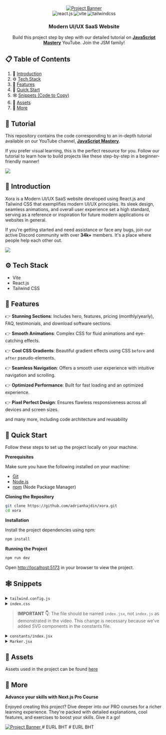 <div align="center">
  <br />
    <a href="https://youtu.be/ukiGFmZ32YA?feature=shared" target="_blank">
      <img src="https://github.com/user-attachments/assets/a582919b-1bdf-4cb2-af44-69b2159cf109" alt="Project Banner">
    </a>
  <br />

  <div>
    <img src="https://img.shields.io/badge/-React_JS-black?style=for-the-badge&logoColor=white&logo=react&color=61DAFB" alt="react.js" />
    <img src="https://img.shields.io/badge/-Vite-black?style=for-the-badge&logoColor=white&logo=vite&color=646CFF" alt="vite" />
    <img src="https://img.shields.io/badge/-Tailwind_CSS-black?style=for-the-badge&logoColor=white&logo=tailwindcss&color=06B6D4" alt="tailwindcss" />
  </div>

<h3 align="center">Modern UI/UX SaaS Website</h3>

   <div align="center">
     Build this project step by step with our detailed tutorial on <a href="https://www.youtube.com/@javascriptmastery/videos" target="_blank"><b>JavaScript Mastery</b></a> YouTube. Join the JSM family!
    </div>
</div>

## 📋 <a name="table">Table of Contents</a>

1. 🤖 [Introduction](#introduction)
2. ⚙️ [Tech Stack](#tech-stack)
3. 🔋 [Features](#features)
4. 🤸 [Quick Start](#quick-start)
5. 🕸️ [Snippets (Code to Copy)](#snippets)
6. 🔗 [Assets](#links)
7. 🚀 [More](#more)

## 🚨 Tutorial

This repository contains the code corresponding to an in-depth tutorial available on our YouTube
channel, <a href="https://www.youtube.com/@javascriptmastery/videos" target="_blank"><b>JavaScript Mastery</b></a>.

If you prefer visual learning, this is the perfect resource for you. Follow our tutorial to learn how to build projects
like these step-by-step in a beginner-friendly manner!

<a href="https://youtu.be/ukiGFmZ32YA?feature=shared" target="_blank"><img src="https://github.com/sujatagunale/EasyRead/assets/151519281/1736fca5-a031-4854-8c09-bc110e3bc16d" /></a>

## <a name="introduction">🤖 Introduction</a>

Xora is a Modern UI/UX SaaS website developed using React.js and Tailwind CSS that exemplifies modern UI/UX principles.
Its sleek design, seamless animations, and overall user experience set a high standard, serving as a reference or
inspiration for future modern applications or websites in general.

If you're getting started and need assistance or face any bugs, join our active Discord community with over **34k+**
members. It's a place where people help each other out.

<a href="https://discord.com/invite/n6EdbFJ" target="_blank"><img src="https://github.com/sujatagunale/EasyRead/assets/151519281/618f4872-1e10-42da-8213-1d69e486d02e" /></a>

## <a name="tech-stack">⚙️ Tech Stack</a>

- Vite
- React.js
- Tailwind CSS

## <a name="features">🔋 Features</a>

👉 **Stunning Sections**: Includes hero, features, pricing (monthly/yearly), FAQ, testimonials, and download software
sections.

👉 **Smooth Animations**: Complex CSS for fluid animations and eye-catching effects.

👉 **Cool CSS Gradients**: Beautiful gradient effects using CSS `before` and `after` pseudo-elements.

👉 **Seamless Navigation**: Offers a smooth user experience with intuitive navigation and scrolling.

👉 **Optimized Performance**: Built for fast loading and an optimized experience.

👉 **Pixel Perfect Design**: Ensures flawless responsiveness across all devices and screen sizes.

and many more, including code architecture and reusability

## <a name="quick-start">🤸 Quick Start</a>

Follow these steps to set up the project locally on your machine.

**Prerequisites**

Make sure you have the following installed on your machine:

- [Git](https://git-scm.com/)
- [Node.js](https://nodejs.org/en)
- [npm](https://www.npmjs.com/) (Node Package Manager)

**Cloning the Repository**

```bash
git clone https://github.com/adrianhajdin/xora.git
cd xora
```

**Installation**

Install the project dependencies using npm:

```bash
npm install
```

**Running the Project**

```bash
npm run dev
```

Open [http://localhost:5173](http://localhost:5173) in your browser to view the project.

## <a name="snippets">🕸️ Snippets</a>

<details>
<summary><code>tailwind.config.js</code></summary>

```jsx
/** @type {import('tailwindcss').Config} */
export default {
  content: ['./index.html', './src/**/*.{js,ts,jsx,tsx}'],
  theme: {
    extend: {
      colors: {
        p1: '#2EF2FF',
        p2: '#3C52D9',
        p3: '#C8EA80',
        p4: '#EAEDFF',
        p5: '#C4CBF5',
        s1: '#080D27',
        s2: '#0C1838',
        s3: '#334679',
        s4: '#1959AD',
        s5: '#263466',
        black: {
          DEFAULT: '#000000',
          100: '#05091D',
        },
      },
      boxShadow: {
        100: '0px 4px 4px rgba(0, 0, 0, 0.25), 0px 16px 24px rgba(0, 0, 0, 0.25), inset 0px 3px 6px #1959AD',
        200: '0px 4px 4px rgba(0, 0, 0, 0.25), 0px 16px 24px rgba(0, 0, 0, 0.25), inset 0px 4px 10px #3391FF',
        300: '0px 4px 4px rgba(0, 0, 0, 0.25), 0px 16px 24px rgba(0, 0, 0, 0.25), inset 0px 3px 6px #1959AD',
        400: 'inset 0px 2px 4px 0 rgba(255, 255, 255, 0.05)',
        500: '0px 16px 24px rgba(0, 0, 0, 0.25), 0px -14px 48px rgba(40, 51, 111, 0.7)',
      },
      fontFamily: {
        inter: ['Inter', 'sans-serif'],
        poppins: ['Poppins', 'sans-serif'],
      },
      transitionProperty: {
        borderColor: 'border-color',
      },
      spacing: {
        '1/5': '20%',
        '2/5': '40%',
        '3/5': '60%',
        '4/5': '80%',
        '3/20': '15%',
        '7/20': '35%',
        '9/20': '45%',
        '11/20': '55%',
        '13/20': '65%',
        '15/20': '75%',
        '17/20': '85%',
        '19/20': '95%',
        22: '88px',
        100: '100px',
        512: '512px',
        330: '330px',
        388: '388px',
        400: '400px',
        440: '440px',
        640: '640px',
        960: '960px',
        1230: '1230px',
      },
      zIndex: {
        1: '1',
        2: '2',
        4: '4',
      },
      lineHeight: {
        12: '48px',
      },
      borderRadius: {
        14: '14px',
        20: '20px',
        40: '40px',
        half: '50%',
        '7xl': '40px',
      },
      flex: {
        50: '0 0 50%',
        320: '1px 0 320px',
        300: '0 0 300px',
        540: '0 0 540px',
        280: '0 0 280px',
        256: '0 0 256px',
        100: '0 0 100%',
      },
    },
  },
  plugins: [],
};
```

</details>

<details>
<summary><code>index.css</code></summary>

```css
@import url('https://fonts.googleapis.com/css2?family=Inter:ital,opsz,wght@0,14..32,100..900;1,14..32,100..900&family=Poppins:ital,wght@0,100;0,200;0,300;0,400;0,500;0,600;0,700;0,800;0,900;1,100;1,200;1,300;1,400;1,500;1,600;1,700;1,800;1,900&display=swap');

@tailwind base;
@tailwind components;
@tailwind utilities;

@layer base {
  html {
    @apply bg-s1;
  }

  body {
    @apply font-poppins text-[16px] tracking-[-0.03em] text-p5;
  }

  a {
    @apply no-underline;
  }

  img {
    @apply block max-w-full;
  }

  button {
    @apply bg-none tracking-[-0.03em];
  }

  input {
    @apply tracking-[-0.03em];
  }
}

@layer utilities {
  /* START of Typography */
  .h-num {
    @apply font-inter text-[72px] font-bold leading-[84px];
  }

  .h1 {
    @apply text-[84px] font-black leading-[84px] tracking-[-0.03em];
  }

  .h2 {
    @apply text-[64px] font-black leading-[64px];
  }

  .h3 {
    @apply text-[48px] font-semibold leading-[56px] tracking-[-0.02em];
  }

  .h4 {
    @apply text-[40px] font-semibold leading-[52px];
  }

  .h5 {
    @apply text-[32px] font-semibold leading-[40px];
  }

  .h6 {
    @apply text-[24px] font-medium leading-[36px];
  }

  .body-1 {
    @apply text-[22px] leading-[36px];
  }

  .body-2 {
    @apply text-[18px] font-semibold leading-[32px];
  }

  .body-3 {
    @apply text-[16px] leading-[28px] tracking-[0.02em];
  }

  .base {
    @apply text-[16px] font-medium leading-[24px] tracking-[0.03em];
  }

  .base-bold {
    @apply text-[16px] font-bold leading-[24px];
  }

  .base-small {
    @apply text-[14px] font-semibold leading-[18px] tracking-[0.03em];
  }

  .small-1 {
    @apply text-[14px] font-semibold leading-[18px] tracking-[0.03em];
  }

  .small-2 {
    @apply text-[12px] font-bold leading-[16px] tracking-[0.3em];
  }

  .small-compact {
    @apply text-[12px] font-semibold leading-[18px] tracking-[0.03em];
  }

  /* END of Typography */
  /* START of Gradients */
  .g1 {
    background: linear-gradient(rgba(196, 203, 245, 0.5), transparent);
  }

  .g2 {
    background: linear-gradient(#3062a3, #19549f);
  }

  .g3 {
    background: linear-gradient(#3c52d9, #0c1838);
  }

  .g4 {
    background: linear-gradient(#253575, #162561);
  }

  .g5 {
    background: linear-gradient(#334679, #162561);
  }

  .g6 {
    background: linear-gradient(#334679, #0c1838);
  }

  .g7 {
    background: linear-gradient(#1b275a, #0e1434);
  }

  .g8 {
    background: linear-gradient(to right, transparent, #2ef2ff, transparent);
  }

  .g9 {
    background: linear-gradient(#080d27, transparent);
  }

  /* END of Gradients */
  /* START of Common */
  .container {
    @apply mx-auto max-w-[1252px] px-16 max-xl:px-10 max-lg:px-6 max-sm:px-4;
  }

  .caption {
    @apply small-2 mb-5 uppercase text-p3;
  }

  .scroll-hide::-webkit-scrollbar {
    display: none;
  }

  .scroll-hide {
    -ms-overflow-style: none; /* IE and Edge */
    scrollbar-width: none; /* Firefox */
  }

  /* END of Common */
  /* START of Header */
  .nav-active {
    @apply text-p3;
  }

  .nav-li {
    @apply relative flex flex-1 items-center justify-between max-lg:flex-col max-lg:items-start;
  }

  .nav-logo {
    @apply relative flex flex-1 items-center justify-center;
  }

  .dot {
    @apply size-1.5 rounded-full bg-p2 max-lg:hidden;
  }

  .sidebar-before {
    @apply max-lg:before:absolute max-lg:before:-right-64 max-lg:before:top-2/5 max-lg:before:h-[440px] max-lg:before:w-[252px] max-lg:before:bg-s4 max-lg:before:blur-[200px] max-lg:before:content-[''];
  }

  /* END of Header */
  /* START of Hero */
  .hero-img_res {
    @apply max-lg:-top-40 max-lg:left-[calc(50%-280px)] max-lg:w-[1160px] max-md:bottom-[-590px] max-md:left-[calc(50%-390px)] max-md:top-auto;
  }

  /* END of Hero */
  /*START of Custom Button*/
  .inner-before {
    @apply before:g7 before:absolute before:inset-0 before:opacity-0 before:transition-opacity before:duration-500 before:content-[''];
  }

  .glow-before {
    @apply before:g8 before:absolute before:left-2/5 before:top-0 before:z-4 before:h-0.5 before:w-3/5 before:opacity-0 before:transition-all before:duration-500 before:content-[''] group-hover:before:left-4 group-hover:before:opacity-40;
  }

  .glow-after {
    @apply after:g8 after:absolute after:bottom-0 after:left-4 after:z-4 after:h-0.5 after:w-7/20 after:opacity-0 after:transition-all after:duration-500 after:content-[''] group-hover:after:left-3/5 group-hover:after:opacity-40;
  }

  /*END of Custom Button*/
  /* START of Feature */
  .feature-after {
    @apply after:g1 after:absolute after:right-0 after:top-0 after:h-full after:w-1/2 after:mix-blend-soft-light after:content-[''] max-md:after:hidden;
  }

  /* END of Feature */
  /* START of Pricing */
  .pricing-head_before {
    @apply before:absolute before:-bottom-44 before:left-1/5 before:h-96 before:w-13/20 before:bg-s4/50 before:blur-[200px] before:content-[''];
  }

  .pricing-head_btn {
    @apply base-bold relative z-2 h-16 flex-1 uppercase text-p5 transition-colors duration-500 hover:text-p4;
  }

  .pricing-head_btn_before {
    @apply before:absolute before:-top-16 before:left-9 before:right-9 before:bg-s4 before:blur-xl before:content-[""];
  }

  .pricing-bg {
    @apply pointer-events-none absolute -bottom-16 left-[calc(50%-480px)] z-2 mx-auto w-960;
  }

  .pricing-plan_first {
    @apply first:rounded-bl-3xl first:rounded-tl-3xl lg:first:border-r-0;
  }

  .pricing-plan_last {
    @apply last:rounded-br-3xl last:rounded-tr-3xl lg:last:border-l-0;
  }

  .pricing-plan_odd {
    @apply odd:border-s3 odd:bg-s1 lg:odd:mt-12;
  }

  .pricing-plan_even {
    @apply even:g7 even:rounded-bl-3xl even:rounded-br-3xl even:rounded-tl-3xl even:rounded-tr-3xl even:border-s4;
  }

  /* END of Pricing */
  /* START of FAQ */
  .faq-line_after {
    @apply after:absolute after:-top-1.5 after:left-[calc(50%-5px)] after:z-4 after:size-2.5 after:rounded-half after:border-2 after:border-s2 after:bg-s1 after:content-[''];
  }

  .faq-glow_before {
    @apply before:absolute before:left-[calc(50%-160px)] before:top-[-160px] before:size-[320px] before:bg-s4/25 before:mix-blend-soft-light before:blur-[200px] before:content-[''];
  }

  .faq-icon {
    @apply before:absolute before:h-0.5 before:w-3 before:bg-p3 before:content-[''] after:absolute after:h-0.5 after:w-3 after:rotate-90 after:bg-p3 after:transition-all after:duration-500 after:content-[''];
  }

  /* END of FAQ */
  /* START of Testimonials */
  .testimonials_head-res {
    @apply max-2xl:mr-6 max-xl:mr-3 max-lg:mx-auto max-lg:mb-36 max-lg:max-w-330 max-lg:text-center max-md:mb-24 max-md:max-w-52;
  }

  .testimonials_inner-before {
    @apply before:pointer-events-none before:absolute before:-top-28 before:left-[calc(50%-1px)] before:h-[calc(100%+218px)] before:w-0.5 before:bg-s2 before:content-[''] before:max-lg:top-0 before:max-lg:h-full before:max-md:hidden;
  }

  .testimonials_inner-after {
    @apply after:pointer-events-none after:absolute after:-bottom-52 after:left-[calc(50%-1px)] after:h-24 after:w-0.5 after:bg-s5 after:content-[''] after:max-lg:-bottom-24 after:max-md:hidden;
  }

  .testimonials_group-after {
    @apply after:pointer-events-none after:absolute after:-bottom-[212px] after:left-[calc(50%-5px)] after:z-2 after:size-2.5 after:rounded-half after:border-2 after:border-s5 after:bg-s1 after:content-[''] max-lg:after:-bottom-[102px] max-md:after:hidden;
  }

  /* END of Testimonials */
  /*  START of Download*/
  .download_tech-link_last-before {
    @apply last:relative last:before:pointer-events-none last:before:absolute last:before:left-full last:before:top-[calc(50%-1px)] last:before:mr-6 last:before:h-0.5 last:before:w-[140px] last:before:bg-s5 last:before:content-[''] last:before:max-xl:w-[105px] last:before:max-lg:w-[80px] last:before:max-md:hidden;
  }

  .download_tech-link_last-after {
    @apply last:after:pointer-events-none last:after:absolute last:after:left-[223px] last:after:top-[calc(50%-5px)] last:after:z-2 last:after:size-2.5 last:after:rounded-half last:after:border-2 last:after:border-s5 last:after:bg-s1 last:after:content-[''] last:after:max-xl:left-[187px] last:after:max-lg:left-[163px] last:after:max-md:hidden;
  }

  .download_tech-icon {
    @apply relative z-2 flex size-full items-center justify-center transition-all duration-500;
  }

  .download_tech-icon_before {
    @apply before:absolute before:inset-1.5 before:rounded-half before:bg-s2 before:content-[''] hover:border-s4;
  }

  .download_tech-link:hover .download_tech-icon svg path {
    @apply fill-p1;
  }

  .download_preview-before {
    @apply before:g8 before:absolute before:-top-0.5 before:right-6 before:h-0.5 before:w-[63.2%] before:opacity-40 before:content-[''];
  }

  .download_preview-after {
    @apply after:g8 after:absolute after:-bottom-0.5 after:left-6 after:h-0.5 after:w-[42.2%] after:opacity-40 after:content-[''];
  }

  .download_preview-dot {
    @apply absolute top-6 size-2.5 rounded-half;
  }

  /*  END of Download*/
  /*  START of Footer */
  .legal-after {
    @apply after:absolute after:-right-5 after:top-[calc(50%-1px)] after:h-0.5 after:w-0.5 after:rounded-half after:bg-p2 after:content-[''];
  }

  .social-icon {
    @apply flex size-10 items-center justify-center rounded-full border-2 border-s4/25 bg-s1/5 transition-all duration-500 hover:border-s4;
  }

  /*  END of Footer*/
}
```

</details>

> **IMPORTANT 👇**: The file should be named `index.jsx`, not `index.js` as demonstrated in the video. This change is necessary because we've added SVG components in the constants file.

<details>
<summary><code>constants/index.jsx</code></summary>

```jsx
export const features = [
  {
    id: '0',
    icon: '/images/feature-1.png',
    caption: 'Easy integration',
    title: 'Work smarter not harder',
    text: "With Xora, tedious tasks are history. Automation and smart processes bring your productivity to new heights. It's like having an extra cup of coffee, but without the jitters.",
    button: {
      icon: '/images/magictouch.svg',
      title: 'Watch the demo',
    },
  },
  {
    id: '1',
    icon: '/images/feature-2.png',
    caption: 'Secure & trustworthy',
    title: 'Sleep easy, we got your back',
    text: 'Your data security is our priority. With state-of-the-art encryption and robust privacy controls, Xora helps keeps your information secure and locked up tighter than Fort Knox.',
    button: {
      icon: '/images/docs.svg',
      title: 'Read the docs',
    },
  },
];

export const details = [
  {
    id: '0',
    icon: '/images/detail-1.png',
    title: 'AI automated video editing',
  },
  {
    id: '1',
    icon: '/images/detail-2.png',
    title: 'Collaborate with your team',
  },
  {
    id: '2',
    icon: '/images/detail-3.png',
    title: 'Ultra fast cloud-engine',
  },
  {
    id: '3',
    icon: '/images/detail-4.png',
    title: '24 / 7 Customer support',
  },
];

export const faq = [
  {
    id: '0',
    question: 'How easy is it to setup Xora?',
    answer:
      'Absolutely! Not only you can upgrade your plan at any time but you also get a prorated discount giving you maximum value for your subscription.',
  },
  {
    id: '1',
    question: 'Can I integrate Xora with other platforms?',
    answer:
      'Absolutely! Not only you can upgrade your plan at any time but you also get a prorated discount giving you maximum value for your subscription.',
  },
  {
    id: '2',
    question: 'How often do you add new content?',
    answer:
      'Absolutely! Not only you can upgrade your plan at any time but you also get a prorated discount giving you maximum value for your subscription.',
  },
  {
    id: '3',
    question: 'What your refund policy?',
    answer:
      'Absolutely! Not only you can upgrade your plan at any time but you also get a prorated discount giving you maximum value for your subscription.',
  },
  {
    id: '4',
    question: 'Do you have corporate plans?',
    answer:
      'Absolutely! Not only you can upgrade your plan at any time but you also get a prorated discount giving you maximum value for your subscription.',
  },
  {
    id: '5',
    question: 'What happens when I’m out of storage?',
    answer:
      'Absolutely! Not only you can upgrade your plan at any time but you also get a prorated discount giving you maximum value for your subscription.',
  },
  {
    id: '6',
    question: 'Can I upgrade my plan?',
    answer:
      'Absolutely! Not only you can upgrade your plan at any time but you also get a prorated discount giving you maximum value for your subscription.',
  },
  {
    id: '7',
    question: 'How do I invite my team?',
    answer:
      'Absolutely! Not only you can upgrade your plan at any time but you also get a prorated discount giving you maximum value for your subscription.',
  },
  {
    id: '8',
    question: 'Do you offer training for individuals and teams?',
    answer:
      'Absolutely! Not only you can upgrade your plan at any time but you also get a prorated discount giving you maximum value for your subscription.',
  },
  {
    id: '9',
    question: 'I’m locked out of my account what do I do?',
    answer:
      'Absolutely! Not only you can upgrade your plan at any time but you also get a prorated discount giving you maximum value for your subscription.',
  },
];

export const plans = [
  {
    id: '0',
    title: 'Core',
    priceMonthly: 19,
    priceYearly: 12,
    caption: 'Best for solo creators',
    features: [
      '100MB Cloud storage',
      '100+ prompt templates',
      '5 projects',
      '24/7 support',
    ],
    icon: '/images/circle.svg',
    logo: '/images/plan-1.png',
  },
  {
    id: '1',
    title: 'Overdrive',
    priceMonthly: 79,
    priceYearly: 59,
    caption: 'Most popular plan',
    features: [
      'All Starter features',
      '1TB additional storage',
      'Unlimited projects',
      'Analytics',
    ],
    icon: '/images/triangle.svg',
    logo: '/images/plan-2.png',
  },
  {
    id: '2',
    title: 'Team',
    priceMonthly: 39,
    priceYearly: 29,
    caption: 'Exclusively for teams',
    features: [
      'All Overdrive features',
      '10TB additional storage',
      '50% off per member',
      'Real-time collaboration',
    ],
    icon: '/images/hexagon.svg',
    logo: '/images/plan-3.png',
  },
];

export const testimonials = [
  {
    id: '0',
    name: 'Jessica Saunders',
    role: 'Globalnomads',
    avatarUrl: '/images/testimonials/jessica-saunders.png',
    comment:
      "Xora's customer support is second to none! They’re like my tech superheroes, always there when I need them.",
  },
  {
    id: '1',
    name: 'Mark Erixon',
    role: 'Vid capital intl',
    avatarUrl: '/images/testimonials/mark-erixon.png',
    comment:
      "I was skeptical at first, but now I can't imagine our content operations without it. It's that impactful.",
  },
  {
    id: '2',
    name: 'Melanie Hurst',
    role: 'Cyberleap',
    avatarUrl: '/images/testimonials/melanie-hurst.png',
    comment:
      "Adopting this software was a breeze. It's made everyday tasks so much simpler.",
  },
  {
    id: '3',
    name: 'Alicia Barker',
    role: 'Cyberleap',
    avatarUrl: '/images/testimonials/alicia-barker.png',
    comment:
      "The analytics feature is like having a personal fortune teller. It's been instrumental in guiding our business decisions.",
  },
  {
    id: '4',
    name: 'Becky Snider',
    role: 'Floclips',
    avatarUrl: '/images/testimonials/becky-snider.png',
    comment:
      "Switched to Xora last month, and I'm already seeing results. Best decision for our team!",
  },
  {
    id: '5',
    name: 'Jim Bradley',
    role: 'Vid capital intl',
    avatarUrl: '/images/testimonials/jim-bradley.png',
    comment:
      'The efficiency boost is undeniable. This platform has transformed our workflow, forever.',
  },
];

export const logos = [
  {
    id: '0',
    title: 'Afterpay',
    url: '/images/logos/afterpay.svg',
    width: 156,
    height: 48,
  },
  {
    id: '1',
    title: 'Amplitude',
    url: '/images/logos/amplitude.svg',
    width: 194,
    height: 48,
  },
  {
    id: '2',
    title: 'Sonos',
    url: '/images/logos/sonos.svg',
    width: 115,
    height: 48,
  },
  {
    id: '3',
    title: 'Maze',
    url: '/images/logos/maze.svg',
    width: 142,
    height: 48,
  },
  {
    id: '4',
    title: 'Drips',
    url: '/images/logos/drips.svg',
    width: 77,
    height: 48,
  },
];

export const Ios = () => {
  return (
    <svg
      width="32"
      height="32"
      viewBox="0 0 32 32"
      fill="none"
      xmlns="http://www.w3.org/2000/svg"
    >
      <path
        d="M24.9404 17.0175C24.9566 15.791 25.2903 14.5884 25.9105 13.5217C26.5307 12.4549 27.4173 11.5586 28.4876 10.9162C27.8077 9.96818 26.9106 9.18798 25.8677 8.63759C24.8249 8.0872 23.6649 7.78178 22.48 7.74559C19.9523 7.48658 17.5019 9.22215 16.2138 9.22215C14.9009 9.22215 12.9177 7.77131 10.7822 7.8142C9.40087 7.85777 8.05467 8.2499 6.87475 8.95239C5.69483 9.65487 4.72143 10.6438 4.04939 11.8227C1.13826 16.7431 3.3097 23.9744 6.09832 27.9516C7.49352 29.8992 9.12411 32.0746 11.2577 31.9975C13.3456 31.913 14.1253 30.6978 16.6456 30.6978C19.1424 30.6978 19.874 31.9975 22.0509 31.9484C24.2912 31.9129 25.7028 29.9922 27.049 28.0262C28.0514 26.6385 28.8228 25.1048 29.3345 23.4819C28.0329 22.9445 26.9222 22.0449 26.1408 20.8954C25.3594 19.7458 24.942 18.3971 24.9404 17.0175Z"
        fill="#EAEDFF"
      />
      <path
        d="M20.829 5.12933C22.0505 3.69777 22.6523 1.85774 22.5066 0C20.6403 0.191354 18.9165 1.0621 17.6784 2.43873C17.0731 3.11126 16.6095 3.89365 16.3141 4.74119C16.0187 5.58873 15.8973 6.4848 15.9569 7.37817C16.8903 7.38755 17.8138 7.19004 18.6577 6.8005C19.5017 6.41097 20.244 5.83956 20.829 5.12933Z"
        fill="#EAEDFF"
      />
    </svg>
  );
};

export const Android = () => {
  return (
    <svg
      width="33"
      height="32"
      viewBox="0 0 33 32"
      fill="none"
      xmlns="http://www.w3.org/2000/svg"
    >
      <path
        d="M4.74 0.0459256L22.8329 10.1427L18.5589 14.2804L4.37614 0.543765C4.12087 0.295202 4.41704 -0.131925 4.72872 0.0394973L4.74 0.0459256Z"
        fill="#EAEDFF"
      />
      <path
        d="M1.8335 30.0342V1.96373C1.83368 1.90283 1.85161 1.84334 1.88505 1.79272C1.91848 1.7421 1.96592 1.70261 2.02142 1.67919C2.07692 1.65577 2.13801 1.64947 2.19703 1.66108C2.25606 1.67269 2.31038 1.70169 2.3532 1.74445L16.7828 15.9997L2.3532 30.2534C2.31038 30.2962 2.25606 30.3252 2.19703 30.3368C2.13801 30.3484 2.07692 30.3421 2.02142 30.3187C1.96592 30.2953 1.91848 30.2558 1.88505 30.2052C1.85161 30.1545 1.83368 30.0951 1.8335 30.0342Z"
        fill="#EAEDFF"
      />
      <path
        d="M4.37775 31.4555C4.12108 31.7041 4.41724 32.1312 4.73033 31.9598L4.74161 31.9534L22.8331 21.8566L18.5591 17.7175L4.37775 31.4555Z"
        fill="#EAEDFF"
      />
      <path
        d="M25.0844 11.3955L30.1368 14.214C31.5112 14.9832 31.5112 17.016 30.1368 17.7853L25.0844 20.6016L20.3338 15.9996L25.0844 11.3955Z"
        fill="#EAEDFF"
      />
    </svg>
  );
};

export const Windows = () => {
  return (
    <svg
      width="33"
      height="32"
      viewBox="0 0 33 32"
      fill="none"
      xmlns="http://www.w3.org/2000/svg"
    >
      <path
        d="M17.674 2.64859L29.4077 0.0307338C30.3171 -0.165605 31.1678 0.603406 31.1678 1.63418V12.7273C31.1678 13.6272 30.5078 14.3635 29.7011 14.3635H17.9674C17.1607 14.3635 16.5006 13.6272 16.5006 12.7273V4.25204C16.5006 3.46669 16.9846 2.79585 17.674 2.64859Z"
        fill="#EAEDFF"
      />
      <path
        d="M17.674 29.3507L29.4077 31.9686C30.3171 32.1649 31.1678 31.3959 31.1678 30.3651V19.272C31.1678 18.3721 30.5078 17.6358 29.7011 17.6358H17.9674C17.1607 17.6358 16.5006 18.3721 16.5006 19.272V27.7473C16.5006 28.5326 16.9846 29.2035 17.674 29.3507Z"
        fill="#EAEDFF"
      />
      <path
        d="M11.7925 3.82676L2.99217 5.90466C2.31748 6.06827 1.8335 6.73912 1.8335 7.50811V12.7275C1.8335 13.6273 2.49352 14.3636 3.30021 14.3636H12.1005C12.9072 14.3636 13.5672 13.6273 13.5672 12.7275V5.41383C13.5672 4.38305 12.7018 3.5977 11.7925 3.82676Z"
        fill="#EAEDFF"
      />
      <path
        d="M2.99217 26.0948L11.7925 28.1727C12.7018 28.4018 13.5672 27.6164 13.5672 26.5856V19.272C13.5672 18.3721 12.9072 17.6358 12.1005 17.6358H3.30021C2.49352 17.6358 1.8335 18.3721 1.8335 19.272V24.4913C1.8335 25.2603 2.31748 25.9312 2.99217 26.0948Z"
        fill="#EAEDFF"
      />
    </svg>
  );
};

export const Web = () => {
  return (
    <svg
      width="33"
      height="32"
      viewBox="0 0 33 32"
      fill="none"
      xmlns="http://www.w3.org/2000/svg"
    >
      <path
        d="M12.5484 0.847986C11.8284 2.95995 11.3164 5.15192 10.9164 7.34388C14.6285 6.92789 18.3727 6.92789 22.0848 7.34388C21.6848 5.15192 21.1728 2.97595 20.4528 0.847986C20.4307 0.759613 20.4238 0.686493 20.4164 0.607564C20.4131 0.572174 20.4097 0.535616 20.4048 0.495992C19.1567 0.191997 17.8447 0 16.5006 0C15.1405 0 13.8445 0.191997 12.5804 0.495992C12.5741 0.546895 12.5728 0.592737 12.5715 0.637543C12.5696 0.7054 12.5677 0.770896 12.5484 0.847986Z"
        fill="#EAEDFF"
      />
      <path
        d="M24.8211 7.67982C26.8852 8.03181 28.9172 8.52781 30.9333 9.1358C29.3493 5.82385 26.6771 3.15189 23.365 1.56792C23.989 3.56789 24.485 5.61585 24.8211 7.67982Z"
        fill="#EAEDFF"
      />
      <path
        d="M9.54034 30.2556C9.51633 30.2556 9.48833 30.2636 9.46033 30.2716C9.43233 30.2796 9.40433 30.2876 9.38033 30.2876C6.27619 28.7517 3.74809 26.2077 2.19602 23.1037C2.19602 23.0797 2.20402 23.0517 2.21202 23.0237C2.22002 22.9957 2.22802 22.9677 2.22802 22.9437C4.1801 23.5197 6.19619 23.9517 8.19628 24.2877C8.54829 26.3037 8.96431 28.3037 9.54034 30.2556Z"
        fill="#EAEDFF"
      />
      <path
        d="M30.8053 23.1197C29.2213 26.3037 26.5811 28.8797 23.365 30.4316C23.973 28.3997 24.485 26.3517 24.8211 24.2877C26.8372 23.9517 28.8212 23.5197 30.7733 22.9437C30.7637 22.9823 30.7772 23.0208 30.7896 23.0558C30.7977 23.079 30.8053 23.1006 30.8053 23.1197Z"
        fill="#EAEDFF"
      />
      <path
        d="M9.54041 1.74401C8.96438 3.69598 8.54836 5.67994 8.21235 7.69591C6.14826 8.01591 4.10017 8.5279 2.06808 9.13589C3.62015 5.91994 6.19626 3.27998 9.3804 1.69601C9.4044 1.69601 9.4324 1.70801 9.4604 1.72001C9.4884 1.73201 9.51641 1.74401 9.54041 1.74401Z"
        fill="#EAEDFF"
      />
      <path
        d="M7.84432 21.5836C5.63622 21.1836 3.46013 20.6716 1.34804 19.9516C1.27094 19.9324 1.20545 19.9305 1.13759 19.9286C1.09278 19.9273 1.04693 19.926 0.996021 19.9196C0.692008 18.6557 0.5 17.3597 0.5 15.9997C0.5 14.6557 0.692008 13.3437 0.996021 12.0958C1.03565 12.0908 1.07221 12.0874 1.1076 12.0841C1.18653 12.0767 1.25966 12.0699 1.34804 12.0478C3.47613 11.3438 5.63622 10.8158 7.84432 10.4158C7.4443 14.1277 7.4443 17.8717 7.84432 21.5836Z"
        fill="#EAEDFF"
      />
      <path
        d="M32.005 19.9196C32.309 18.6557 32.501 17.3597 32.501 15.9997C32.501 14.6557 32.309 13.3597 32.005 12.0958C31.877 12.0958 31.781 12.0798 31.653 12.0478C29.5409 11.3278 27.3488 10.8158 25.1567 10.4158C25.5727 14.1277 25.5727 17.8717 25.1567 21.5836C27.3488 21.1836 29.5249 20.6556 31.653 19.9516C31.7301 19.9324 31.7956 19.9305 31.8635 19.9286C31.9083 19.9273 31.9541 19.926 32.005 19.9196Z"
        fill="#EAEDFF"
      />
      <path
        d="M22.0848 24.6554C21.6848 26.8633 21.1728 29.0393 20.4528 31.1513C20.4307 31.2396 20.4238 31.3128 20.4164 31.3917C20.4131 31.4271 20.4097 31.4636 20.4048 31.5033C19.1567 31.8073 17.8447 31.9993 16.5006 31.9993C15.1405 31.9993 13.8445 31.8073 12.5804 31.5033C12.5741 31.4524 12.5728 31.4065 12.5715 31.3617C12.5696 31.2939 12.5677 31.2284 12.5484 31.1513C11.8444 29.0233 11.3164 26.8633 10.9164 24.6554C12.7724 24.8634 14.6285 25.0074 16.5006 25.0074C18.3727 25.0074 20.2448 24.8634 22.0848 24.6554Z"
        fill="#EAEDFF"
      />
      <path
        d="M10.4793 22.0209C14.4812 22.5258 18.5205 22.5258 22.5224 22.0209C23.0274 18.0192 23.0274 13.9802 22.5224 9.97847C18.5205 9.47358 14.4812 9.47358 10.4793 9.97847C9.97434 13.9802 9.97434 18.0192 10.4793 22.0209Z"
        fill="#EAEDFF"
      />
    </svg>
  );
};

export const links = [
  {
    id: '0',
    title: 'Ios',
    icon: <Ios />,
    url: '#',
  },
  {
    id: '1',
    title: 'Android',
    icon: <Android />,
    url: '#',
  },
  {
    id: '2',
    title: 'Windows',
    icon: <Windows />,
    url: '#',
  },
  {
    id: '3',
    title: 'Web',
    icon: <Web />,
    url: '#',
  },
];

export const socials = [
  {
    id: '0',
    title: 'x',
    icon: '/images/socials/x.svg',
    url: '#',
  },
  {
    id: '1',
    title: 'Threads',
    icon: '/images/socials/threads.svg',
    url: '#',
  },
  {
    id: '2',
    title: 'Instagram',
    icon: '/images/socials/instagram.svg',
    url: '#',
  },
  {
    id: '3',
    title: 'Discord',
    icon: '/images/socials/discord.svg',
    url: '#',
  },
];
```

</details>

<details>
<summary><code>Marker.jsx</code></summary>

```jsx
const Marker = ({ fill }) => {
  return (
    <svg
      width="8"
      height="22"
      viewBox="0 0 8 22"
      fill="none"
      xmlns="http://www.w3.org/2000/svg"
    >
      <path
        fillRule="evenodd"
        clipRule="evenodd"
        d="M2.5 0H0.5V4V18V22H2.5V16.25L7.63991 11.7526C8.09524 11.3542 8.09524 10.6458 7.63991 10.2474L2.5 5.75V0Z"
        fill={fill || '#2EF2FF'}
      />
    </svg>
  );
};

export default Marker;

```

</details>

## <a name="links">🔗 Assets</a>

Assets used in the project can be
found [here](https://drive.google.com/file/d/1u-l3p3qCnrwmWq5-bG7OkfCXFPYM9t5z/view?usp=sharing)

## <a name="more">🚀 More</a>

**Advance your skills with Next.js Pro Course**

Enjoyed creating this project? Dive deeper into our PRO courses for a richer learning experience. They're packed with detailed explanations, cool features, and exercises to boost your skills. Give it a go!

<a href="https://www.jsmastery.pro/ultimate-next-course" target="_blank">
<img src="https://i.ibb.co/804sPK6/Image-720.png" alt="Project Banner">
</a>
# EURL BHT
# EURL BHT
